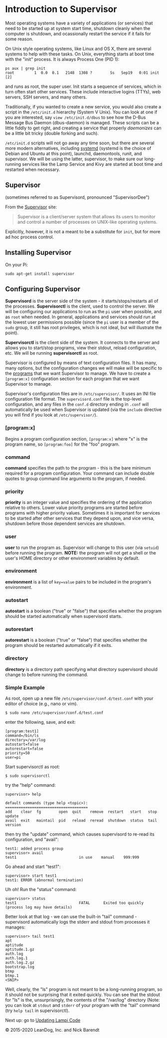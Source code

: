 # Introduction to Supervisor

Most operating systems have a variety of applications (or services) that need to be started up at system start time, shutdown cleanly when the computer is shutdown, and ocassionally restart the service if it fails for some reason.

On Unix style operating systems, like Linux and OS X, there are several systems to help with these tasks.  On Unix, everything starts at boot time with the "init" process.  It is always Process One (PID 1):

```
ps aux | grep init
root         1  0.0  0.1   2148  1308 ?        Ss   Sep19   0:01 init [2]  
```
and runs as root, the super user.  Init starts a sequence of services, which in turn often start other services.  These include interactive logins (TTYs), web servers, SSH servers, and many others.

Traditionally, if you wanted to create a new service, you would also create a script in the ```/etc/init.d``` hierarchy (System V Unix).  You can look at one if you are interested, say ```view /etc/init.d/dbus``` to see how the D-Bus Message Bus Daemon (dbus-daemon) is managed.  These scripts can be a little fiddly to get right, and creating a service that properly *daemonizes* can be a little bit tricky (double forking and such).

```/etc/init.d``` scripts will not go away any time soon, but there are several more modern alternatives, including [systemd](https://www.freedesktop.org/wiki/Software/systemd/) (systemd is the choice of Debian and Ubuntu at this point), launchd, daemontools, runit, and supervisor.  We will be using the latter, supervisor, to make sure our long-running services like the Lamp Service and Kivy are started at boot time and restarted when necessary.  

## Supervisor
(sometimes referred to as Supervisord, pronounced "SupervisorDee")

From the [Supervisor](http://supervisord.org/) site:
> Supervisor is a client/server system that allows its users to monitor and control a number of processes on UNIX-like operating systems.

Explicitly, however, it is not a meant to be a substitute for ```init```, but for more ad hoc process control.

## Installing Supervisor

On your Pi:

```
sudo apt-get install supervisor
```

## Configuring Supervisor

**Supervisord** is the server side of the system - it starts/stops/restarts all of the processes.  **Supervisorctl** is the client, used to control the server.  We will be configuring our applications to run as the ```pi``` user when possible, and as ```root``` when needed.  In general, applications and services should run at the lowest user permissions possible (since the ```pi``` user is a member of the ```sudo``` group, it still has root privileges, which is not ideal, but will illustrate the point).

**Supervisorctl** is the client side of the system.  It connects to the server and allows you to start/stop programs, view their stdout, reload configuration, etc.  We will be running **supervisorctl** as root.

Supervisor is configured by means of text configuration files.  It has many, many options, but the configuration changes we will make will be specific to the [programs](http://supervisord.org/configuration.html#program-x-section-settings) that we want Supervisor to manage. We have to create a ```[program:x]``` configuration section for each program that we want Supervisor to manage.

Supervisor's configuration files are in ```/etc/supervisor/```.  It uses an INI file configuration file format.  The ```supervisord.conf``` file is the top-level configuration, and any files in the ```conf.d``` directory ending in ```.conf``` will automatically be used when Supervisor is updated (via the ```include``` directive you will find if you look at ```/etc/supervisor/```).

### \[program:x\]
Begins a program configuration section, ```[program:x]``` where "x" is the program name, so ```[program:foo]``` for the "foo" program.

### command
**command** specifies the path to the program - this is the bare minimum required for a program configuration.  Your command can include double quotes to group command line arguments to the program, if needed.

### priority
**priority** is an integer value and specifies the ordering of the application relative to others.  Lower value priority programs are started before programs with higher priority values.  Sometimes it is important for services to be started after other services that they depend upon, and vice versa, shutdown before those dependent services are shutdown.

### user
**user** to run the program as.  Supervisor will change to this user (via ```setuid```) before running the program.  **NOTE:** the program will not get a shell or the user's HOME directory or other environment variables by default.

### environment
**environment** is a list of ```key=value``` pairs to be included in the program's environment.

### autostart
**autostart** is a boolean ("true" or "false") that specifies whether the program should be started automatically when supervisord starts.

### autorestart
**autorestart** is a boolean ("true" or "false") that specifies whether the program should be restarted automatically if it exits.

### directory
**directory** is a directory path specifying what directory supervisord should change to before running the command.

### Simple Example

As root, open up a new file ```/etc/supervisor/conf.d/test.conf``` with your editor of choice (e.g., nano or vim).

```
$ sudo nano /etc/supervisor/conf.d/test.conf
```

enter the following, save, and exit:

```
[program:test1]
command=/bin/ls
directory=/var/log
autostart=false
autorestart=false
priority=50
user=pi
```

Start supervisorctl as root:

```
$ sudo supervisorctl
```

try the "help" command:

```
supervisor> help

default commands (type help <topic>):
=====================================
add    clear  fg        open  quit    remove  restart   start   stop  update 
avail  exit   maintail  pid   reload  reread  shutdown  status  tail  version
```

then try the "update" command, which causes supervisord to re-read its configuration, and "avail":

```
test1: added process group
supervisor> avail
test1                            in use    manual    999:999
```

Go ahead and start "test1":

```
supervisor> start test1
test1: ERROR (abnormal termination)
```

Uh oh!  Run the "status" command:

```
supervisor> status
test1                            FATAL      Exited too quickly (process log may have details)
```

Better look at that log - we can use the built-in "tail" command - supervisord automatically logs the stderr and stdout from processes it manages:

```
supervisor> tail test1
apt
aptitude
aptitude.1.gz
auth.log
auth.log.1
auth.log.2.gz
bootstrap.log
btmp
btmp.1
<SNIP>
```

Well, clearly, the "ls" program is not meant to be a long-running program, so it should not be surprising that it exited quickly.  You can see that the stdout for "ls" is the, unsurprisingly, the contents of the "/var/log" directory (Note: you can look at ```stdout``` and ```stderr``` of your program with the "tail" command (try ```help tail``` in supervisorctl).

Next up: go to [Updating Lampi Code](../04.07_Updating_Lampi_Code/README.md)

&copy; 2015-2020 LeanDog, Inc. and Nick Barendt
